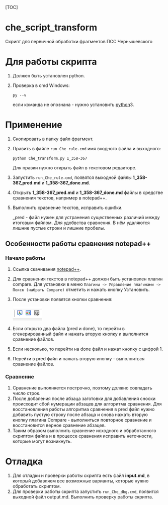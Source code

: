 [TOC]

# che_script_transform

Скрипт для первичной обработки фрагментов ПСС Чернышевского



# Для работы скрипта

1. Должен быть установлен python. 

2. Проверка в cmd Windows:

   ```
   py --v
   ```

   если команда не опознана - нужно установить [python](https://www.python.org/downloads/windows/)3.

   

# Применение

1. Скопировать в папку файл фрагмент.

2. Править в файле `run_Che_rule.cmd` имя входного файла и выходного:

   ```
   python Che_transform.py 1_358-367
   ```

   Для правки нужно открыть файл в текстовом редакторе.

3. Запустить `run_Che_rule.cmd`, появятся выходной файлы **1_358-367_pred.md** и **1_358-367_done.md**.

4. Открыть **1_358-367_pred.md** и **1_358-367_done.md** файлы в средстве сравнения текстов, например в notepad++.

5. Выполнить сравнение текстов, исправить ошибки.

   _pred - файл нужен для устранения существенных различий между итоговым файлом. Для удобвства сравнения. В нём удаляются лишние пустые строки и лишние пробелы.

## Особенности работы сравнения notepad++

### Начало работы

1. Ссылка скачивания [notepad++](https://notepad-plus-plus.org/downloads/).

2. Для сравнения текстов в notepad++ должен быть установлен плагин compare. Для установки в меню `Плагины -> Управление плагинами -> Поиск (набрать Compare)` отметить и нажать кнопку Установить.

3. После установки появятся кнопки сравнения:

   ![image-20210509133017445](img/image-20210509133017445.png)

4. Если открыто два файла (pred и done), то перейти в сгенерированный файл и нажать вторую кнопку и выполнится сравнение файлов.

5. Если несколько, то перейти на done файл и нажат кнопку с цифрой 1.

6. Перейти в pred файл и нажать вторую кнопку - выполниться сравнение файлов.

### Сравнение

1. Сравнение выполняется построчно, поэтому должно совпадать число строк.
2. После добаления после абзаца заготовки для добавления сноски происходит сбой нумерации абзацев для алгоритма сравнения. Для восстановления работы алгоритма сравнения в pred файл нужно добавить пустую строку после абзаца и снова нажать вторую кнопку плагина Compare - выполниться повторное сравнение и восстановится верное сравнение абзацев.
3. Таким образом выполнить сравнение исходного и обработанного скриптом файла и в процессе сравнения исправить неточности, которые могут возникнуть.

# Отладка

1. Для отладки и проверки работы скрипта есть файл **input.md**, в который добавляем все возможные варианты, которые нужно обработать скриптом.
2. Для проверки работы скрипта запустить `run_Che_dbg.cmd`, появится выходной файл output.md. Выполнить проверку работы скрипта.